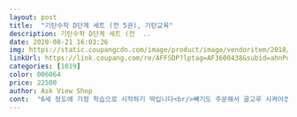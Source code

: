 ```yaml
---
layout: post 
title:  "기탄수학 D단계 세트 (전 5권), 기탄교육" 
description: 기탄수학 D단계 세트 (전  ..
date: 2020-08-21 16:03:26 
img: https://static.coupangcdn.com/image/product/image/vendoritem/2018/10/16/3006997893/9178aefe-e5d0-4dcd-a471-35a32fd5d6bd.jpg 
linkUrl: https://link.coupang.com/re/AFFSDP?lptag=AF3600438&subid=ahnPublicAsk&pageKey=4831325&itemId=21999044&vendorItemId=3006997893&traceid=V0-113-ea282495ec22f363 
categories: [1019] 
color: 006064 
price: 22500 
author: Ask View Shop 
cont:  "6세 정도에 기정 학습으로 시작하기 딱입니다<br/>빼기도 주문해서 골고루 시켜야겠어요^^<br/>엄마가 공책에 써줘도 되지만, 귀찮아서 구입했어요.<br/> 실력보다 쉬운 단계로 하니 빨리 하고 스트레스가 적어요.<br/><br/>엄마가 매일 같은 시간 강요없이 함께 해준다면<br/>주문했어요.<br/><br/>코로나로 초등2학년 학교수업에 뒤쳐지않게 연산공부 시켜주려고<br/>하루에 36장 잘 풀어요<br/>학습지보다 더 나은 효과를 볼 수 있을 것 같습니다.<br/><br/>" 
---
```

